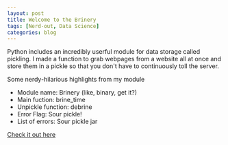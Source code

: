 ```yaml
---
layout: post
title: Welcome to the Brinery
tags: [Nerd-out, Data Science]
categories: blog
---
```


Python includes an incredibly userful module for data storage called pickling. I made a function to grab webpages from a website all at once and store them in a pickle so that you don't have to continuously toll the server.

Some nerdy-hilarious highlights from my module

* Module name: Brinery (like, binary, get it?)
* Main fuction: brine_time
* Unpickle function: debrine
* Error Flag: Sour pickle!
* List of errors: Sour pickle jar

[Check it out here](https://github.com/potatochip/Brinery)
